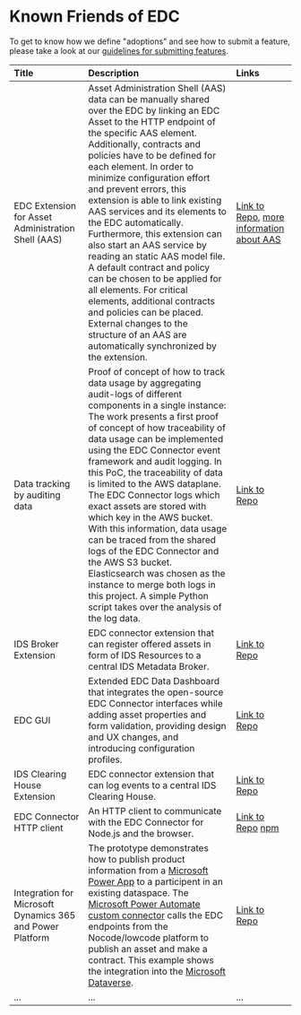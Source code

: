 # Known Friends of EDC

To get to know how we define "adoptions" and see how to submit a feature, please take a look at our
[guidelines for submitting features](../submodule/Connector/contribution_categories.md).

| Title                                              | Description                                                                                                                                                                                                                                                                                                                                                                                                                                                                                                                                                                                                                                                                                                                                 | Links                                                                                                                                                                                                                                                                  |
|:---------------------------------------------------|:--------------------------------------------------------------------------------------------------------------------------------------------------------------------------------------------------------------------------------------------------------------------------------------------------------------------------------------------------------------------------------------------------------------------------------------------------------------------------------------------------------------------------------------------------------------------------------------------------------------------------------------------------------------------------------------------------------------------------------------------|:-----------------------------------------------------------------------------------------------------------------------------------------------------------------------------------------------------------------------------------------------------------------------|
| EDC Extension for Asset Administration Shell (AAS) | Asset Administration Shell (AAS) data can be manually shared over the EDC by linking an EDC Asset to the HTTP endpoint of the specific AAS element. Additionally, contracts and policies have to be defined for each element. In order to minimize configuration effort and prevent errors, this extension is able to link existing AAS services and its elements to the EDC automatically. Furthermore, this extension can also start an AAS service by reading an static AAS model file. A default contract and policy can be chosen to be applied for all elements. For critical elements, additional contracts and policies can be placed. External changes to the structure of an AAS are automatically synchronized by the extension. | [Link to Repo](https://github.com/FraunhoferIOSB/EDC-Extension-for-AAS), [more information about AAS](https://www.plattform-i40.de/SiteGlobals/IP/Forms/Listen/Downloads/EN/Downloads_Formular.html?cl2Categories_TechnologieAnwendungsbereich_name=Verwaltungsschale) |
| Data tracking by auditing data                     | Proof of concept of how to track data usage by aggregating audit-logs of different components in a single instance: The work presents a first proof of concept of how traceability of data usage can be implemented using the EDC Connector event framework and audit logging. In this PoC, the traceability of data is limited to the AWS dataplane. The EDC Connector logs which exact assets are stored with which key in the AWS bucket. With this information, data usage can be traced from the shared logs of the EDC Connector and the AWS S3 bucket. Elasticsearch was chosen as the instance to merge both logs in this project. A simple Python script takes over the analysis of the log data.                                  | [Link to Repo](https://github.com/FraunhoferISST/edc-data-tracebility-app)                                                                                                                                                                                             |
| IDS Broker Extension                               | EDC connector extension that can register offered assets in form of IDS Resources to a central IDS Metadata Broker.                                                                                                                                                                                                                                                                                                                                                                                                                                                                                                                                                                                                                         | [Link to Repo](https://github.com/sovity/edc-extensions/tree/main/extensions/broker)                                                                                                                                                                                   |
| EDC GUI                                            | Extended EDC Data Dashboard that integrates the open-source EDC Connector interfaces while adding asset properties and form validation, providing design and UX changes, and introducing configuration profiles.                                                                                                                                                                                                                                                                                                                                                                                                                                                                                                                            | [Link to Repo](https://github.com/sovity/edc-ui)                                                                                                                                                                                                                       |
| IDS Clearing House Extension                       | EDC connector extension that can log events to a central IDS Clearing House.                                                                                                                                                                                                                                                                                                                                                                                                                                                                                                                                                                                                                                                                | [Link to Repo](https://github.com/sovity/edc-extensions/tree/main/extensions/clearinghouse)                                                                                                                                                                            |
| EDC Connector HTTP client                          | An HTTP client to communicate with the EDC Connector for Node.js and the browser.                                                                                                                                                                                                                                                                                                                                                                                                                                                                                                                                                                                                                                                           | [Link to Repo](https://github.com/Think-iT-Labs/edc-connector-client) [npm](https://www.npmjs.com/package/@think-it-labs/edc-connector-client)                                                                                                                         |
| Integration for Microsoft Dynamics 365 and Power Platform                        |  The prototype demonstrates how to publish product information from a [Microsoft Power App](https://learn.microsoft.com/en-us/power-apps/powerapps-overview) to a participent in an existing dataspace. The [Microsoft Power Automate custom connector](https://learn.microsoft.com/en-us/connectors/custom-connectors/define-blank) calls the EDC endpoints from the Nocode/lowcode platform to publish an asset and make a contract. This example shows the integration into the [Microsoft Dataverse](https://learn.microsoft.com/en-us/power-apps/maker/data-platform/data-platform-intro).                                                                                                                                                                                                                                                                                                                                                                                                                                                                                                                                                                     | [Link to Repo](https://github.com/edc-oneweek/MinimumViableDataspace/blob/2c20b19b2a70b0631818a25112d04e9cc9fad414/dataverse/README.md)                                                                                                                          |
| ...                                                | ...                                                                                                                                                                                                                                                                                                                                                                                                                                                                                                                                                                                                                                                                                                                                         | ...                                                                                                                                                                                                                                                                    |